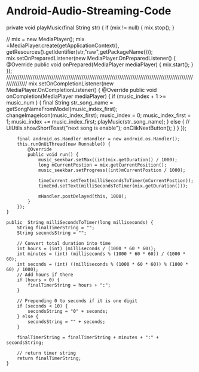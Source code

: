 # Android-Audio-Streaming-Code

private void playMusic(final String str)
    {
        if (mix != null)
        {
            mix.stop();
        }

//        mix = new MediaPlayer();
        mix =MediaPlayer.create(getApplicationContext(), getResources().getIdentifier(str,"raw",getPackageName()));
        mix.setOnPreparedListener(new MediaPlayer.OnPreparedListener() {
            @Override
            public void onPrepared(MediaPlayer mediaPlayer) {
                mix.start();
            }
        });
//////////////////////////////////////////////////////////////////////////////////////////////////////////////
        mix.setOnCompletionListener(new MediaPlayer.OnCompletionListener() {
            @Override
            public void onCompletion(MediaPlayer mediaPlayer) {
                if (music_index + 1 >= music_num ) {
                    final String str_song_name =  getSongNameFromModel(music_index_first);
                    changeImageIcon(music_index_first);
                    music_index = 0;
                    music_index_first = 1;
                    music_index += music_index_first;
                    playMusic(str_song_name);
                }
                else {
//                    UiUtils.showShortToast("next song is enable");
                    onClikNextButton();
                }
            }
        });

        final android.os.Handler mHandler = new android.os.Handler();
        this.runOnUiThread(new Runnable() {
            @Override
            public void run() {
                music_seekbar.setMax((int)mix.getDuration() / 1000);
                long mCurrentPostion = mix.getCurrentPosition();
                music_seekbar.setProgress((int)mCurrentPostion / 1000);

                timeCurrent.setText(milliSecondsToTimer(mCurrentPostion));
                timeEnd.setText(milliSecondsToTimer(mix.getDuration()));

                mHandler.postDelayed(this, 1000);
            }
        });
    }

    public  String milliSecondsToTimer(long milliseconds) {
        String finalTimerString = "";
        String secondsString = "";

        // Convert total duration into time
        int hours = (int) (milliseconds / (1000 * 60 * 60));
        int minutes = (int) (milliseconds % (1000 * 60 * 60)) / (1000 * 60);
        int seconds = (int) ((milliseconds % (1000 * 60 * 60)) % (1000 * 60) / 1000);
        // Add hours if there
        if (hours > 0) {
            finalTimerString = hours + ":";
        }

        // Prepending 0 to seconds if it is one digit
        if (seconds < 10) {
            secondsString = "0" + seconds;
        } else {
            secondsString = "" + seconds;
        }

        finalTimerString = finalTimerString + minutes + ":" + secondsString;

        // return timer string
        return finalTimerString;
    }
